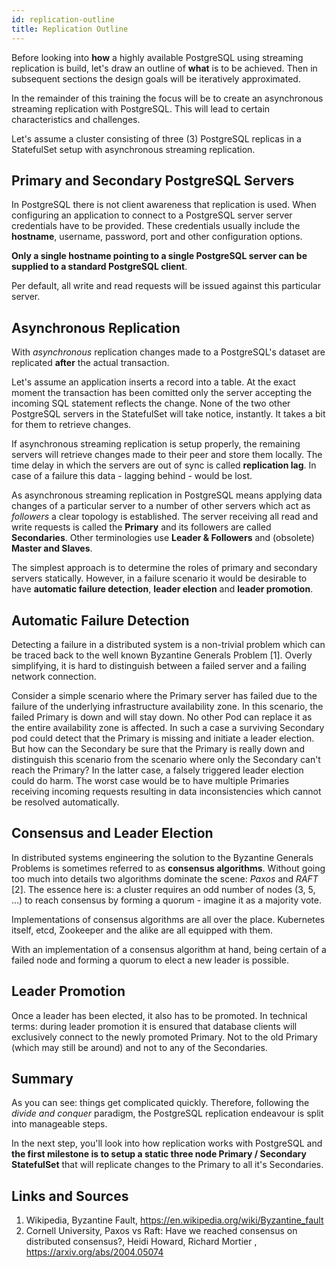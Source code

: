 ```yaml
---
id: replication-outline
title: Replication Outline
---
```


Before looking into **how** a highly available PostgreSQL using streaming replication is build, let's draw an outline of **what** is to be achieved. Then in subsequent sections the design goals will be iteratively approximated.

In the remainder of this training the focus will be to create an asynchronous streaming replication with PostgreSQL. This will lead to certain characteristics and challenges.

Let's assume a cluster consisting of three (3) PostgreSQL replicas in a StatefulSet setup with asynchronous streaming replication.

## Primary and Secondary PostgreSQL Servers

In PostgreSQL there is not client awareness that replication is used. When configuring an application to connect to a PostgreSQL server server credentials have to be provided. These credentials usually include the **hostname**, username, password, port and other configuration options.

**Only a single hostname pointing to a single PostgreSQL server can be supplied to a standard PostgreSQL client**.

Per default, all write and read requests will be issued against this particular server. 

## Asynchronous Replication

With *asynchronous* replication changes made to a PostgreSQL's dataset are replicated **after** the actual transaction.

Let's assume an application inserts a record into a table. At the exact moment the transaction has been comitted only the server accepting the incoming SQL statement reflects the change. None of the two other PostgreSQL servers in the StatefulSet will take notice, instantly. It takes a bit for them to retrieve changes.

If asynchronous streaming replication is setup properly, the remaining servers will retrieve changes made to their peer and store them locally. The time delay in which the servers are out of sync is called **replication lag**. In case of a failure this data - lagging behind - would be lost.

As asynchronous streaming replication in PostgreSQL means applying data changes of a particular server to a number of other servers which act as *followers* a clear topology is established. The server receiving all read and write requests is called the **Primary** and its followers are called **Secondaries**. Other terminologies use **Leader & Followers** and (obsolete) **Master and Slaves**.

The simplest approach is to determine the roles of primary and secondary servers statically. However, in a failure scenario it would be desirable to have **automatic failure detection**, **leader election** and **leader promotion**.

## Automatic Failure Detection

Detecting a failure in a distributed system is a non-trivial problem which can be traced back to the well known Byzantine Generals Problem [1]. Overly simplifying, it is hard to distinguish between a failed server and a failing network connection.

Consider a simple scenario where the Primary server has failed due to the failure of the underlying infrastructure availability zone. In this scenario, the failed Primary is down and will stay down. No other Pod can replace it as the entire availability zone is affected.
In such a case a surviving Secondary pod could detect that the Primary is missing and initiate a leader election. But how can the Secondary be sure that the Primary is really down and distinguish this scenario from the scenario where only the Secondary can't reach the Primary? In the latter case, a falsely triggered leader election could do harm. The worst case would be to have multiple Primaries receiving incoming requests resulting in data inconsistencies which cannot be resolved automatically.

## Consensus and Leader Election

In distributed systems engineering the solution to the Byzantine Generals Problems is sometimes referred to as **consensus algorithms**. Without going too much into details two algorithms dominate the scene: *Paxos* and *RAFT* [2]. The essence here is: a cluster requires an odd number of nodes (3, 5, ...) to reach consensus by forming a quorum - imagine it as a majority vote.

Implementations of consensus algorithms are all over the place. Kubernetes itself, etcd, Zookeeper and the alike are all equipped with them.

With an implementation of a consensus algorithm at hand, being certain of a failed node and forming a quorum to elect a new leader is possible.

## Leader Promotion

Once a leader has been elected, it also has to be promoted. In technical terms: during leader promotion it is ensured that database clients will exclusively connect to the newly promoted Primary. Not to the old Primary (which may still be around) and not to any of the Secondaries.

## Summary

As you can see: things get complicated quickly. Therefore, following the *divide and conquer* paradigm, the PostgreSQL replication endeavour is split into manageable steps.

In the next step, you'll look into how replication works with PostgreSQL and **the first milestone is to setup a static three node Primary / Secondary StatefulSet** that will replicate changes to the Primary to all it's Secondaries.

## Links and Sources
1. Wikipedia, Byzantine Fault, https://en.wikipedia.org/wiki/Byzantine_fault
2. Cornell University, Paxos vs Raft: Have we reached consensus on distributed consensus?, Heidi Howard, Richard Mortier
, https://arxiv.org/abs/2004.05074

